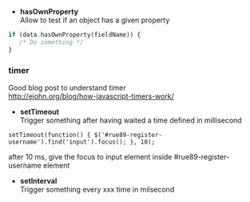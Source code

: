 * **hasOwnProperty**   
Allow to test if an object has a given property
```php
if (data.hasOwnProperty(fieldName)) {
   /* Do something */ 
}
```

### timer 

Good blog post to understand timer   
http://ejohn.org/blog/how-javascript-timers-work/   

* **setTimeout**   
Trigger something after having waited a time defined in millisecond
```
setTimeout(function() { $('#rue89-register-username').find('input').focus(); }, 10);
```
after 10 ms, give the focus to input element inside #rue89-register-username element   


* **setInterval**   
Trigger something every xxx time in milsecond
